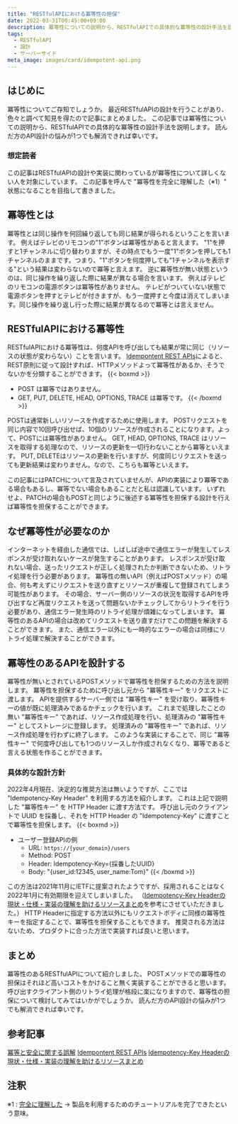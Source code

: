 ```yaml
---
title: "RESTfulAPIにおける冪等性の担保"
date: 2022-03-31T00:45:00+09:00
description: 冪等性についての説明から、RESTfulAPIでの具体的な冪等性の設計手法を説明します。
tags:
  - RESTfulAPI
  - 設計
  - サーバーサイド
meta_image: images/card/idempotent-api.png
---
```


## はじめに
冪等性についてご存知でしょうか。
最近RESTfulAPIの設計を行うことがあり、色々と調べて知見を得たので記事にまとめました。
この記事では冪等性についての説明から、RESTfulAPIでの具体的な冪等性の設計手法を説明します。
読んだ方のAPI設計の悩みが1つでも解消できれば幸いです。

### 想定読者
この記事はRESTfulAPIの設計や実装に関わっているが冪等性について詳しくない人を対象にしています。
この記事を呼んで "冪等性を完全に理解した（※1）" 状態になることを目指して書きました。

## 冪等性とは
冪等性とは同じ操作を何回繰り返しても同じ結果が得られるということを言います。
例えばテレビのリモコンの"1"ボタンは冪等性があると言えます。
"1"を押すと1チャンネルに切り替わりますが、その時点でもう一度"1"ボタンを押しても1チャンネルのままです。つまり、"1"ボタンを何度押しても"1チャンネルを表示する"という結果は変わらないので冪等と言えます。
逆に冪等性が無い状態というのは、同じ操作を繰り返した際に結果が異なる場合を言います。
例えばテレビのリモコンの電源ボタンは冪等性がありません。
テレビがついていない状態で電源ボタンを押すとテレビが付きますが、もう一度押すと今度は消えてしまいます。同じ操作を繰り返し行った際に結果が異なるので冪等とは言えません。

## RESTfulAPIにおける冪等性
RESTfulAPIにおける冪等性は、何度APIを呼び出しても結果が常に同じ（リソースの状態が変わらない）ことを言います。
[Idempontent REST APIs](https://restfulapi.net/idempotent-rest-apis/)によると、REST原則に従って設計すれば、HTTPメソッドよって冪等性があるか、そうでないかを分類することができます。
{{< boxmd >}}
- POST は冪等ではありません。
- GET, PUT, DELETE, HEAD, OPTIONS, TRACE は冪等です。
{{< /boxmd >}}

POSTは通常新しいリソースを作成するために使用します。
POSTリクエストを同じ内容で10回呼び出せば、10個のリソースが作成されることになります。よって、POSTには冪等性がありません。
GET, HEAD, OPTIONS, TRACE はリソースを取得する処理なので、リソースの更新を一切行わないことから冪等といえます。
PUT, DELETEはリソースの更新を行いますが、何度同じリクエストを送っても更新結果は変わりません。なので、こちらも冪等といえます。

この記事にはPATCHについて言及されていませんが、APIの実装により冪等である場合もあるし、冪等でない場合もあることだと私は認識しています。
いずれせよ、PATCHの場合もPOSTと同じように後述する冪等性を担保する設計を行えば冪等性を担保することができます。

## なぜ冪等性が必要なのか
インターネットを経由した通信では、しばしば途中で通信エラーが発生してレスポンスが受け取れないケースが発生することがあります。
レスポンスが受け取れない場合、送ったリクエストが正しく処理されたか判断できないため、リトライ処理を行う必要があります。
冪等性の無いAPI（例えばPOSTメソッド）の場合、何も考えずにリクエストを送り直すとリソースが重複して登録されてしまう可能性があります。
その場合、サーバー側のリソースの状況を取得するAPIを呼び出すなど再度リクエストを送って問題ないかチェックしてからリトライを行う必要があり、通信エラー発生時のリトライ処理が煩雑になってしまいます。
冪等性のあるAPIの場合は改めてリクエストを送り直すだけでこの問題を解決することができます。
また、通信エラー以外にも一時的なエラーの場合は同様にリトライ処理で解決することができます。

## 冪等性のあるAPIを設計する
冪等性が無いとされているPOSTメソッドで冪等性を担保するための方法を説明します。
冪等性を担保するために呼び出し元から "冪等性キー" をリクエストに渡します。
APIを提供するサーバー側では "冪等性キー" を受け取り、冪等性キーの値が既に処理済みであるかチェックを行います。
これまで処理したことの無い "冪等性キー" であれば、リソース作成処理を行い、処理済みの "冪等性キー" としてストレージに登録します。
処理済みの "冪等性キー" であれば、リソース作成処理を行わずに終了します。
このような実装にすることで、同じ "冪等性キー" で何度呼び出しても1つのリソースしか作成されなくなり、冪等であると言える状態を作ることができます。

### 具体的な設計方針
2022年4月現在、決定的な推奨方法は無いようですが、ここでは "Idempotency-Key Header" を利用する方法を紹介します。
これは上記で説明した "冪等性キー" を HTTP Header に渡す方法です。
呼び出し元のクライアントで UUID を採番し、それを HTTP Header の "Idempotency-Key" に渡すことで冪等性を担保します。
{{< boxmd >}}
- ユーザー登録APIの例
  - URL: `https://{your_domain}/users`
  - Method: POST
  - Header: Idempotency-Key={採番したUUID}
  - Body: "{user_id:12345, user_name:Tom}"
{{< /boxmd >}}

この方法は2021年11月にIETFに提案されたようですが、採用されることはなく2022年1月に有効期限を迎えてしまいました。
（[Idempotency-Key Headerの現状・仕様・実装の理解を助けるリソースまとめ](https://ohbarye.hatenablog.jp/entry/2021/09/06/idempotency-key-header-resources)を参考にさせていただきました。）
HTTP Headerに指定する方法以外にもリクエストボディに同様の冪等性キーを指定することで、冪等性を担保することもできます。
推奨される方法はないため、プロダクトに合った方法で実装すれば良いと思います。

## まとめ
冪等性のあるRESTfulAPIについて紹介しました。
POSTメソッドでの冪等性の担保はそれほど高いコストをかけること無く実装することができると思います。
呼び出すクライアント側のリトライ処理が格段に楽になりますので、冪等性の担保について検討してみてはいかがでしょうか。
読んだ方のAPI設計の悩みが1つでも解消できれば幸いです。

## 参考記事
[冪等と安全に関する誤解](https://qiita.com/KyojiOsada/items/9c8db9714a0c9c72823c)
[Idempontent REST APIs](https://restfulapi.net/idempotent-rest-apis/)
[Idempotency-Key Headerの現状・仕様・実装の理解を助けるリソースまとめ](https://ohbarye.hatenablog.jp/entry/2021/09/06/idempotency-key-header-resources)

## 注釈
※1 : [完全に理解した](https://togetter.com/li/1268851) → 製品を利用するためのチュートリアルを完了できたという意味。